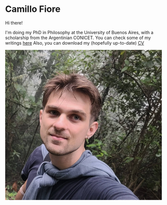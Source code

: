 # Camillo Fiore

Hi there!

I'm doing my PhD in Philosophy at the University of Buenos Aires,  with a scholarship from the Argentinian CONICET. You can check some of my writings [here](/writings) Also, you can download my (hopefully up-to-date) [CV](/camillofiorecv.pdf)

![Photo of Camillo Fiore](/ejecafetero.jpg)
